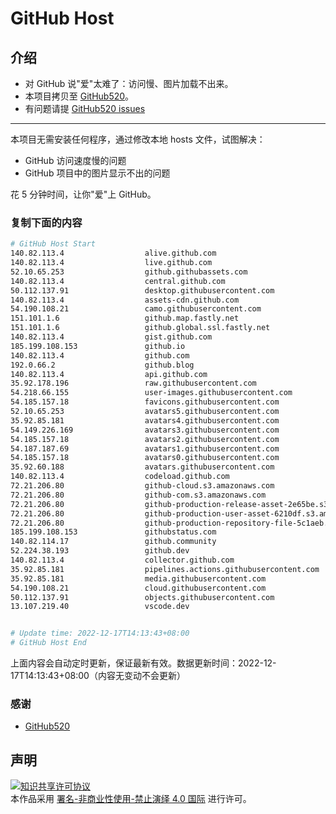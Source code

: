 # GitHub Host
## 介绍
- 对 GitHub 说"爱"太难了：访问慢、图片加载不出来。
- 本项目拷贝至 [GitHub520](https://github.com/521xueweihan/GitHub520)。
- 有问题请提 [GitHub520 issues](https://github.com/521xueweihan/GitHub520/issues/new)

---

本项目无需安装任何程序，通过修改本地 hosts 文件，试图解决：
- GitHub 访问速度慢的问题
- GitHub 项目中的图片显示不出的问题

花 5 分钟时间，让你"爱"上 GitHub。

### 复制下面的内容
```bash
# GitHub Host Start
140.82.113.4                  alive.github.com
140.82.113.4                  live.github.com
52.10.65.253                  github.githubassets.com
140.82.113.4                  central.github.com
50.112.137.91                 desktop.githubusercontent.com
140.82.113.4                  assets-cdn.github.com
54.190.108.21                 camo.githubusercontent.com
151.101.1.6                   github.map.fastly.net
151.101.1.6                   github.global.ssl.fastly.net
140.82.113.4                  gist.github.com
185.199.108.153               github.io
140.82.113.4                  github.com
192.0.66.2                    github.blog
140.82.113.4                  api.github.com
35.92.178.196                 raw.githubusercontent.com
54.218.66.155                 user-images.githubusercontent.com
54.185.157.18                 favicons.githubusercontent.com
52.10.65.253                  avatars5.githubusercontent.com
35.92.85.181                  avatars4.githubusercontent.com
54.149.226.169                avatars3.githubusercontent.com
54.185.157.18                 avatars2.githubusercontent.com
54.187.187.69                 avatars1.githubusercontent.com
54.185.157.18                 avatars0.githubusercontent.com
35.92.60.188                  avatars.githubusercontent.com
140.82.113.4                  codeload.github.com
72.21.206.80                  github-cloud.s3.amazonaws.com
72.21.206.80                  github-com.s3.amazonaws.com
72.21.206.80                  github-production-release-asset-2e65be.s3.amazonaws.com
72.21.206.80                  github-production-user-asset-6210df.s3.amazonaws.com
72.21.206.80                  github-production-repository-file-5c1aeb.s3.amazonaws.com
185.199.108.153               githubstatus.com
140.82.114.17                 github.community
52.224.38.193                 github.dev
140.82.113.4                  collector.github.com
35.92.85.181                  pipelines.actions.githubusercontent.com
35.92.85.181                  media.githubusercontent.com
54.190.108.21                 cloud.githubusercontent.com
50.112.137.91                 objects.githubusercontent.com
13.107.219.40                 vscode.dev


# Update time: 2022-12-17T14:13:43+08:00
# GitHub Host End

```
上面内容会自动定时更新，保证最新有效。数据更新时间：2022-12-17T14:13:43+08:00（内容无变动不会更新）

### 感谢

- [GitHub520](https://github.com/521xueweihan/GitHub520)

## 声明
<a rel="license" href="https://creativecommons.org/licenses/by-nc-nd/4.0/deed.zh"><img alt="知识共享许可协议" style="border-width: 0" src="https://licensebuttons.net/l/by-nc-nd/4.0/88x31.png"></a><br>本作品采用 <a rel="license" href="https://creativecommons.org/licenses/by-nc-nd/4.0/deed.zh">署名-非商业性使用-禁止演绎 4.0 国际</a> 进行许可。